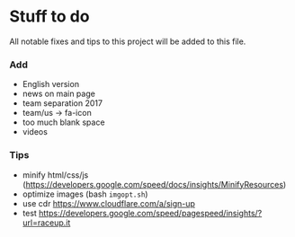 # Stuff to do
All notable fixes and tips to this project will be added to this file.

### Add
- English version
- news on main page
- team separation 2017
- team/us -> fa-icon
- too much blank space
- videos

### Tips
- minify html/css/js (https://developers.google.com/speed/docs/insights/MinifyResources)
- optimize images (bash `imgopt.sh`)
- use cdr https://www.cloudflare.com/a/sign-up
- test https://developers.google.com/speed/pagespeed/insights/?url=raceup.it
